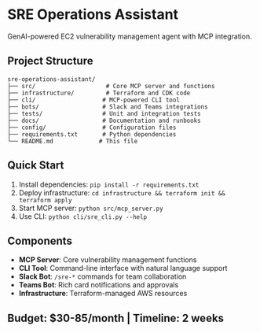 # SRE Operations Assistant

GenAI-powered EC2 vulnerability management agent with MCP integration.

## Project Structure

```
sre-operations-assistant/
├── src/                    # Core MCP server and functions
├── infrastructure/         # Terraform and CDK code
├── cli/                   # MCP-powered CLI tool
├── bots/                  # Slack and Teams integrations
├── tests/                 # Unit and integration tests
├── docs/                  # Documentation and runbooks
├── config/                # Configuration files
├── requirements.txt       # Python dependencies
└── README.md             # This file
```

## Quick Start

1. Install dependencies: `pip install -r requirements.txt`
2. Deploy infrastructure: `cd infrastructure && terraform init && terraform apply`
3. Start MCP server: `python src/mcp_server.py`
4. Use CLI: `python cli/sre_cli.py --help`

## Components

- **MCP Server**: Core vulnerability management functions
- **CLI Tool**: Command-line interface with natural language support
- **Slack Bot**: `/sre-*` commands for team collaboration
- **Teams Bot**: Rich card notifications and approvals
- **Infrastructure**: Terraform-managed AWS resources

## Budget: $30-85/month | Timeline: 2 weeks